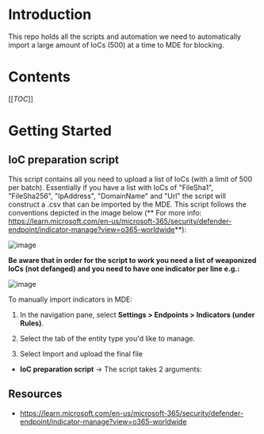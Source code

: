 # Introduction 
This repo holds all the scripts and automation we need to automatically import a large amount of IoCs (500) at a time to MDE for blocking. 

# Contents
[[_TOC_]]


# Getting Started
## IoC preparation script

This script contains all you need to upload a list of IoCs (with a limit of 500 per batch). Essentially if you have a list with IoCs of "FileSha1", "FileSha256", "IpAddress", "DomainName" and "Url" the script will construct a .csv that can be imported by the MDE. This script follows the conventions depicted in the image below (** For more info: https://learn.microsoft.com/en-us/microsoft-365/security/defender-endpoint/indicator-manage?view=o365-worldwide**):

![image](https://github.com/nikosp17/CreateMDEIoCs/assets/58854267/0989000d-020f-468a-a1b8-1a223b0ff8ac)

**Be aware that in order for the script to work you need a list of weaponized IoCs (not defanged) and you need to have one indicator per line e.g.:**

![image](https://github.com/nikosp17/CreateMDEIoCs/assets/58854267/eedcfea2-215f-4175-a262-980746513518)

To manually import indicators in MDE:

1. In the navigation pane, select **Settings > Endpoints > Indicators (under Rules)**.

2. Select the tab of the entity type you'd like to manage.

3. Select Import and upload the final file


- **IoC preparation script** -> The script takes 2 arguments:

## Resources
- https://learn.microsoft.com/en-us/microsoft-365/security/defender-endpoint/indicator-manage?view=o365-worldwide
